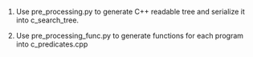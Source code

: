 1. Use pre_processing.py to generate C++ readable tree and serialize it into c_search_tree.

2. Use pre_processing_func.py to generate functions for each program into c_predicates.cpp